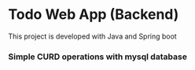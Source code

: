 # Todo Web App (Backend)
This project is developed with Java and Spring boot

### Simple CURD operations with mysql database

